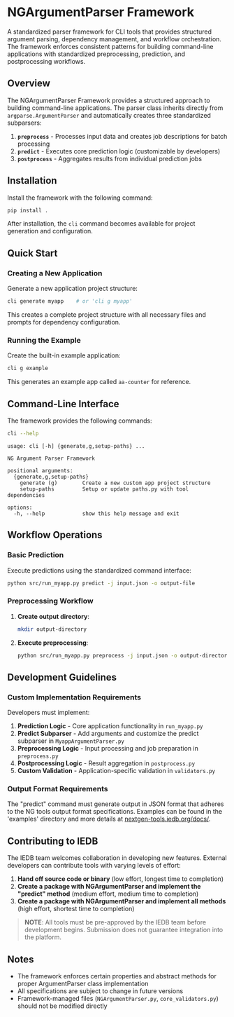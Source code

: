 # NGArgumentParser Framework

A standardized parser framework for CLI tools that provides structured argument parsing, dependency management, and workflow orchestration. The framework enforces consistent patterns for building command-line applications with standardized preprocessing, prediction, and postprocessing workflows.

## Overview

The NGArgumentParser Framework provides a structured approach to building command-line applications. The parser class inherits directly from `argparse.ArgumentParser` and automatically creates three standardized subparsers:

1. **`preprocess`** - Processes input data and creates job descriptions for batch processing
2. **`predict`** - Executes core prediction logic (customizable by developers)
3. **`postprocess`** - Aggregates results from individual prediction jobs

## Installation

Install the framework with the following command:

```bash
pip install .
```

After installation, the `cli` command becomes available for project generation and configuration.

## Quick Start

### Creating a New Application

Generate a new application project structure:

```bash
cli generate myapp    # or 'cli g myapp'
```

This creates a complete project structure with all necessary files and prompts for dependency configuration.

### Running the Example

Create the built-in example application:

```bash
cli g example
```

This generates an example app called `aa-counter` for reference.

## Command-Line Interface

The framework provides the following commands:

```bash
cli --help
```

```
usage: cli [-h] {generate,g,setup-paths} ...

NG Argument Parser Framework

positional arguments:
  {generate,g,setup-paths}
    generate (g)        Create a new custom app project structure
    setup-paths         Setup or update paths.py with tool dependencies

options:
  -h, --help            show this help message and exit
```

## Workflow Operations

### Basic Prediction

Execute predictions using the standardized command interface:

```bash
python src/run_myapp.py predict -j input.json -o output-file
```

### Preprocessing Workflow

1. **Create output directory**:
   ```bash
   mkdir output-directory
   ```

2. **Execute preprocessing**:
   ```bash
   python src/run_myapp.py preprocess -j input.json -o output-directory
   ```

## Development Guidelines

### Custom Implementation Requirements

Developers must implement:

1. **Prediction Logic** - Core application functionality in `run_myapp.py`
2. **Predict Subparser** - Add arguments and customize the predict subparser in `MyappArgumentParser.py`
3. **Preprocessing Logic** - Input processing and job preparation in `preprocess.py`
4. **Postprocessing Logic** - Result aggregation in `postprocess.py`
5. **Custom Validation** - Application-specific validation in `validators.py`

### Output Format Requirements

The "predict" command must generate output in JSON format that adheres to the NG tools output format specifications. Examples can be found in the 'examples' directory and more details at [nextgen-tools.iedb.org/docs/](https://nextgen-tools.iedb.org/docs/).

## Contributing to IEDB

The IEDB team welcomes collaboration in developing new features. External developers can contribute tools with varying levels of effort:

1. **Hand off source code or binary** (low effort, longest time to completion)
2. **Create a package with NGArgumentParser and implement the "predict" method** (medium effort, medium time to completion)
3. **Create a package with NGArgumentParser and implement all methods** (high effort, shortest time to completion)

> **NOTE**: All tools must be pre-approved by the IEDB team before development begins. Submission does not guarantee integration into the platform.

## Notes

- The framework enforces certain properties and abstract methods for proper ArgumentParser class implementation
- All specifications are subject to change in future versions
- Framework-managed files (`NGArgumentParser.py`, `core_validators.py`) should not be modified directly

<!-- Contributing a standalone
-------------------------
The IEDB team welcomes collaboration in developing new features for our platform. External developers have several opportunities to contribute tools, as outlined below. Contributions from external developers will help accelerate the implementation of tools on the IEDB next-gen tools website. 
> **NOTE:**\
All tools must be pre-approved by the IEDB team before development is started. Submitting a standalone tool to IEDB does not guarantee its integration into the platform.

* 1. Hand off source code or binary (low effort, longest time to completion)
* 2. Create a package with NGArugmentParser and implement the "predict" method (medium effort, medium time to completion)
* 3. Create a package with NGArgumentParser and implement all methods (high effort, shortest time to completion)

> **NOTE:**\
> One of the requirements for the "predict" command is the option to generate output in JSON format that adheres to the NG tools output format specifications. Examples of this format can be found in the 'examples' directory and more details on can be found [here](https://nextgen-tools.iedb.org/docs/).

Once the CLI tool is able to run basic prediction given a JSON file, the next step is to implement preprocessing. -->